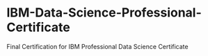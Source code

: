 # IBM-Data-Science-Professional-Certificate
Final Certification for IBM Professional Data Science Certificate
